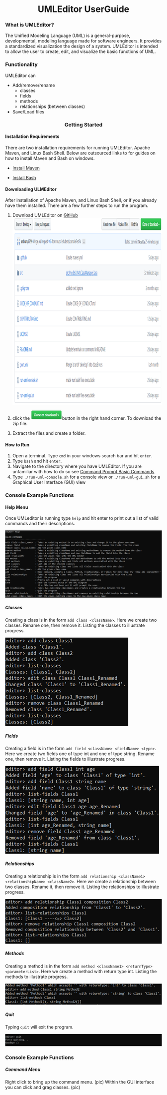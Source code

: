 
# <div align="center"> UMLEditor UserGuide </div>

### What is UMLEditor?

The Unified Modeling Language (UML) is a general-purpose, developmental, modeling language made for software engineers. It provides a standardized visualization the design of a system. UMLEditor is intended to allow the user to create, edit, and visualize the basic functions of UML.

### Functionality
UMLEditor can
* Add/remove/rename 
  * classes
  * fields
  * methods
  * relationships (between classes)
* Save/Load files 

### <div align="center"> Getting Started </div>

#### Installation Requirements
There are two installation requirements for running UMLEditor. Apache Maven, and Linux Bash Shell. Below are outsourced links to for guides on how to install Maven and Bash on windows.
 
* [Install Maven](https://mkyong.com/maven/how-to-install-maven-in-windows/)  

* [Install Bash](https://itsfoss.com/install-bash-on-windows/)  

#### Downloading ULMEditor

After installation of Apache Maven, and Linux Bash Shell, or if you already have them installed. There are a few further steps to run the program. 

1. Download UMLEditor on [GitHub](https://github.com/mucsci-students/2020sp-420-TeamAwesome) <img src="pictures/UMLEditor%20images/Download.PNG" width="1000" height="600">

2. click the <img src="pictures/UMLEditor%20images/Download%20Button.PNG" width="100" height="30">button in the right hand corner.  To download the zip file.   

3. Extract the files and create a folder. 


#### How to Run
1. Open a terminal. Type `cmd` in your windows search bar and hit `enter`. 
3. Type `bash` and hit `enter`.
4. Navigate to the directory where you have UMLEditor. If you are unfamiliar with how to do so see [Command Prompt Basic Commands](https://www.digitalcitizen.life/command-prompt-how-use-basic-commands/2020sp-420-TeamAwesome).
5. Type `./run-uml-console.sh` for a console view or `./run-uml-gui.sh` for a Graphical User Interface (GUI) view

### Console Example Functions 

#### Help Menu
Once UMLeditor is running type `help` and hit enter to print out a list of valid commands and their descriptions.

<img src="pictures/UMLEditor%20images/help%2C%20console.PNG">

##### Classes 

Creating a class is in the form `add class <className>`. Here we create two classes. Rename one, then remove it. Listing the classes to illustrate progress.

<img src="pictures/UMLEditor%20images/Class%2C%20Console.PNG">

##### Fields

Creating a field is in the form `add field <className> <fieldName> <type>`. Here we create two fields one of type int and one of type string. Rename one, then remove it. Listing the fields to illustrate progress.

<img src="pictures/UMLEditor%20images/Fields%2C%20Console.PNG">

##### Relationships

Creating a relationship is in the form `add relationship <className1> <relationshipName> <className2>`. Here we create a relationship between two classes. Rename it, then remove it. Listing the relationships to illustrate progress.

<img src="pictures/UMLEditor%20images/Relationship%2C%20Console.PNG">

##### Methods

Creating a method is in the form `add method <className1> <returnType> <parameterList>`. Here we create a method with return type int. Listing the methods to illustrate progress.

<img src="pictures/UMLEditor%20images/Methods%2C%20Console.PNG">

##### Quit

Typing `quit` will exit the program.
 
<img src="pictures/UMLEditor%20images/Quit%2C%20Console.PNG">

### Console Example Functions

##### Command Menu 
Right click to bring up the command menu. (pic) Within the GUI interface you can click and grag classes. (pic)
